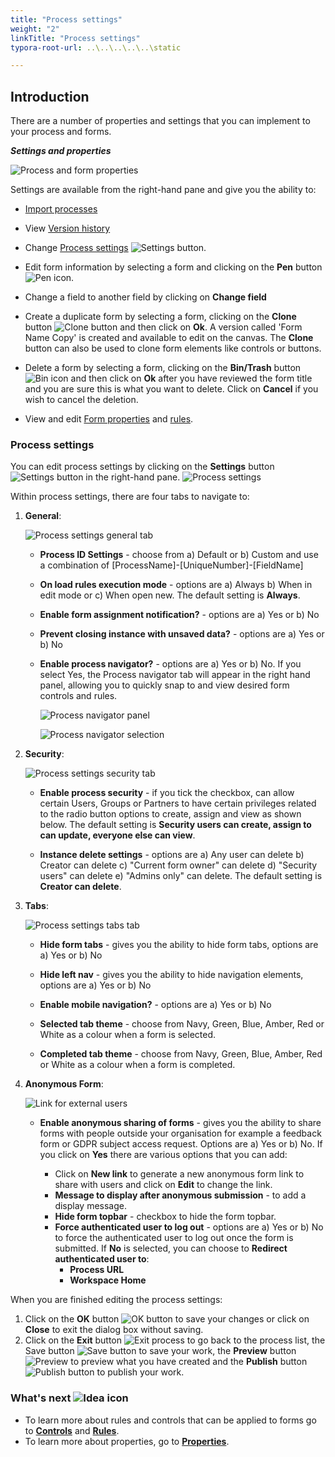 ```yaml
---
title: "Process settings"
weight: "2"
linkTitle: "Process settings"
typora-root-url: ..\..\..\..\..\static

---
```


 ## Introduction ## 

There are a number of properties and settings that you can implement to your process and forms. 

***Settings and properties***

![Process and form properties](/images/settingsprocess.png)

Settings are available from the right-hand pane and give you the ability to:

- [Import processes](/docs/how-to/reuse-or-clone-process-elements/)

- View [Version history](/docs/platform/application-designer/designer/version-history/)

- Change [Process settings](#process-settings) ![Settings button](/images/settings.png).

- Edit form information by selecting a form and clicking on the **Pen** button ![Pen icon](/images/penicon.png).

- Change a field to another field by clicking on  **Change field**

- Create a duplicate form by selecting a form, clicking on the **Clone** button ![Clone button](/images/clone.png) and then click on **Ok**. A version called 'Form Name Copy' is created and available to edit on the canvas. The **Clone** button can also be used to clone form elements like controls or buttons. 

- Delete a form by selecting a form, clicking on the **Bin/Trash** button ![Bin icon](/images/binicon.png) and then click on **Ok** after you have reviewed the form title and you are sure this is what you want to delete. Click on **Cancel** if you wish to cancel the deletion.

- View and edit [Form properties](/docs/platform/application-designer/process/properties/) and [rules](/docs/platform/rules/).

  


### Process settings

You can edit process settings by clicking on the **Settings** button ![Settings button](/images/settings.png) in the right-hand pane. ![Process settings](/images/process-settings-tabs.jpg) 

Within process settings, there are four tabs to navigate to:



1. **General**:

   ![Process settings general tab](/images/process-settings-general.jpg)

   * **Process ID Settings** - choose from a) Default or b) Custom and use a combination of [ProcessName]-[UniqueNumber]-[FieldName]

   * **On load rules execution mode** - options are a) Always b) When in edit mode or c) When open new. The default setting is **Always**.

   *  **Enable form assignment notification?** - options are a) Yes or b) No

   * **Prevent closing instance with unsaved data?** - options are a) Yes or b) No

   * **Enable process navigator?** - options are a) Yes or b) No. If you select Yes, the Process navigator tab will appear in the right hand panel, allowing you to quickly snap to and view desired form controls and rules.

      ![Process navigator panel](/images/process-navigator-panel.jpg)

     ![Process navigator selection](/images/process-navigator-selection.jpg)

     

     

2. **Security**:

   ![Process settings security tab](/images/process-settings-security.jpg)

   * **Enable process security** - if you tick the checkbox, can allow certain Users, Groups or Partners to have certain privileges related to the radio button options to create, assign and view as shown below. The default setting is **Security users can create, assign to can update, everyone else can view**.

   * **Instance delete settings** - options are a) Any user can delete b) Creator can delete c) "Current form owner" can delete d) "Security users" can delete e) "Admins only" can delete. The default setting is **Creator can delete**.

     

3. **Tabs**:

   ![Process settings tabs tab](/images/process-settings-tabs2.jpg) 

   * **Hide form tabs** - gives you the ability to hide form tabs, options are a) Yes or b) No 

   * **Hide left nav** - gives you the ability to hide navigation elements, options are a) Yes or b) No 

   * **Enable mobile navigation?** - options are a) Yes or b) No

   * **Selected tab theme** - choose from Navy, Green, Blue, Amber, Red or White as a colour when a form is selected.

   * **Completed tab theme** - choose from Navy, Green, Blue, Amber, Red or White as a colour when a form is completed.

     

4. **Anonymous Form**:

   ![Link for external users](/images/process-settings-anonymous2.jpg)

   * **Enable anonymous sharing of forms** - gives you the ability to share forms with people outside your organisation for example a feedback form or GDPR subject access request. Options are a) Yes or b) No. If you click on **Yes** there are various options that you can add:

     * Click on **New link** to generate a new anonymous form link to share with users and click on **Edit** to change the link. 
     * **Message to display after anonymous submission** - to add a display message.

     - **Hide form topbar** - checkbox to hide the form topbar.
     - **Force authenticated user to log out** - options are a) Yes or b) No to force the authenticated user to log out once the form is submitted. If **No** is selected, you can choose to **Redirect authenticated user to**:
       - **Process URL**
       - **Workspace Home** 

When you are finished editing the process settings:

1. Click on the **OK** button ![OK button](/images/ok.png) to save your changes or click on **Close** to exit the dialog box without saving.
2. Click on the **Exit** button ![Exit process](/images/exitdesign.png) to go back to the process list, the Save button ![Save button](/images/save.png) to save your work, the **Preview** button ![Preview](/images/preview.png) to preview what you have created and the **Publish** button ![Publish button](/images/publish.png) to publish your work.



### What's next  ![Idea icon](/images/18.png) ###

- To learn more about rules and controls that can be applied to forms go to [**Controls**](/docs/platform/controls/) and [**Rules**](/docs/platform/rules/). 
- To learn more about properties, go to [**Properties**](/docs/platform/application-designer/process/properties/).
